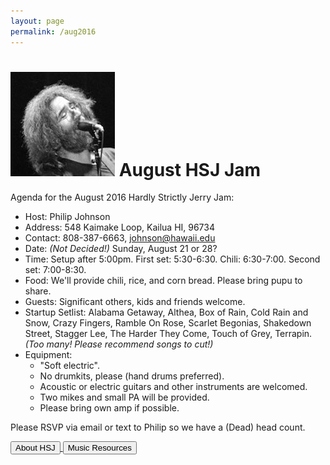 ```yaml
---
layout: page
permalink: /aug2016
---
```


<h1><img class="ui avatar image" src="/images/jerryavatar.jpg"> August HSJ Jam</h1>

Agenda for the August 2016 Hardly Strictly Jerry Jam:

  * Host: Philip Johnson
  * Address: 548 Kaimake Loop, Kailua HI, 96734
  * Contact: 808-387-6663, johnson@hawaii.edu
  * Date: *(Not Decided!)* Sunday, August 21 or 28?
  * Time: Setup after 5:00pm. First set: 5:30-6:30. Chili: 6:30-7:00. Second set: 7:00-8:30.
  * Food: We'll provide chili, rice, and corn bread. Please bring pupu to share. 
  * Guests: Significant others, kids and friends welcome. 
  * Startup Setlist: Alabama Getaway, Althea, Box of Rain, Cold Rain and Snow, Crazy Fingers, Ramble On Rose, Scarlet Begonias, Shakedown Street, Stagger Lee, The Harder They Come, Touch of Grey, Terrapin.  *(Too many! Please recommend songs to cut!)* 
  * Equipment: 
    * "Soft electric". 
    * No drumkits, please (hand drums preferred). 
    * Acoustic or electric guitars and other instruments are welcomed.
    * Two mikes and small PA will be provided. 
    * Please bring own amp if possible. 

Please RSVP via email or text to Philip so we have a (Dead) head count.
  
<a href="/">
  <button class="ui primary button">About HSJ</button>
</a>
<a href="/resources">
  <button class="ui primary button">Music Resources</button>
</a>



